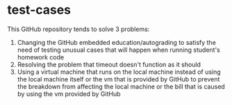 # test-cases

This GitHub repository tends to solve 3 problems:
1. Changing the GitHub embedded education/autograding to satisfy the need of testing unusual cases that will happen when running student's homework code
2. Resolving the problem that timeout doesn't function as it should
3. Using a virtual machine that runs on the local machine instead of using the local machine itself or the vm that is provided by GitHub to prevent the breakdown from affecting
the local machine or the bill that is caused by using the vm provided by GitHub
